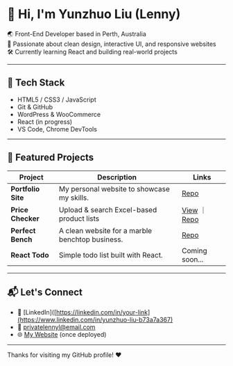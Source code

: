 # 👋 Hi, I'm Yunzhuo Liu (Lenny)

🌏 Front-End Developer based in Perth, Australia  
🎯 Passionate about clean design, interactive UI, and responsive websites  
🛠️ Currently learning React and building real-world projects

---

## 🚀 Tech Stack

- HTML5 / CSS3 / JavaScript
- Git & GitHub
- WordPress & WooCommerce
- React (in progress)
- VS Code, Chrome DevTools

---

## 📂 Featured Projects

| Project          | Description                                     | Links                                               |
|------------------|-------------------------------------------------|-----------------------------------------------------|
| **Portfolio Site** | My personal website to showcase my skills.      | [Repo](https://github.com/LennyLiu95/portfolio-site) |
| **Price Checker**  | Upload & search Excel-based product lists       | [View](https://LennyLiu95.github.io/price-checker/) ｜ [Repo](https://github.com/LennyLiu95/price-checker) |
| **Perfect Bench**  | A clean website for a marble benchtop business. | [Repo](https://github.com/LennyLiu95/perfect-bench) |
| **React Todo**     | Simple todo list built with React.              | Coming soon...                                      |


---

## 📬 Let's Connect

- 💼 [LinkedIn]([https://linkedin.com/in/your-link](https://www.linkedin.com/in/yunzhuo-liu-b73a7a367)  
- 📧 privatelennyl@email.com  
- 🌐 [My Website](https://lennyliu95.github.io/portfolio-site/) (once deployed)

---

Thanks for visiting my GitHub profile! ❤️
